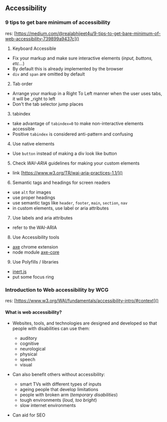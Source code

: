 ## Accessibility

### 9 tips to get bare minimum of accessibility

res: [https://medium.com/@realabhijeet4u/9-tips-to-get-bare-minimum-of-web-accessibility-739899a9437c]()

1. Keyboard Accessible
  * Fix your markup and make sure interactive elements (_input, buttons, etc..._)
  * By default this is already implemented by the browser
  * `div` and `span` are omitted by default

2. Tab order
  * Arrange your markup in a Right To Left manner when the user uses tabs, it will be _right to left
  * Don't the tab selector jump places

3. tabindex
  * take advantage of `tabindex=0` to make non-interactive elements accessible
  * Positive `tabindex` is considered anti-pattern and confusing

4. Use native elements
  * Use `button` instead of making a div look like button

5. Check _WAI-ARIA_ guidelines for making your custom elements
  * link [https://www.w3.org/TR/wai-aria-practices-1.1/]()

6. Semantic tags and headings for screen readers
  * use `alt` for images
  * use proper headings
  * use semantic tags like `header`, `footer`, `main`, `section`, `nav`
  * in custom elements, use label or aria attributes

7. Use labels and aria attributes
  * refer to the WAI-ARIA

8. Use Accessibility tools
  * [axe](https://chrome.google.com/webstore/detail/axe/lhdoppojpmngadmnindnejefpokejbdd) chrome extension
  * node module [axe-core](https://www.deque.com/axe/)

9. Use Polyfills / libraries
  * [inert.js](https://github.com/WICG/inert)
  * put some focus ring

### Introduction to Web accessibility by WCG

res: [https://www.w3.org/WAI/fundamentals/accessibility-intro/#context]()

#### What is web accessibility?

* Websites, tools, and technologies are designed and developed so that people with disabilities can use them:
  * auditory
  * cognitive
  * neurological
  * physical
  * speech
  * visual

* Can also benefit others without accessibility:
  * smart TVs with different types of inputs
  * ageing people that develop limitations
  * people with broken arm (_temporary disabilities_)
  * tough environments (_loud, too bright_)
  * slow internet environments

* Can aid for SEO